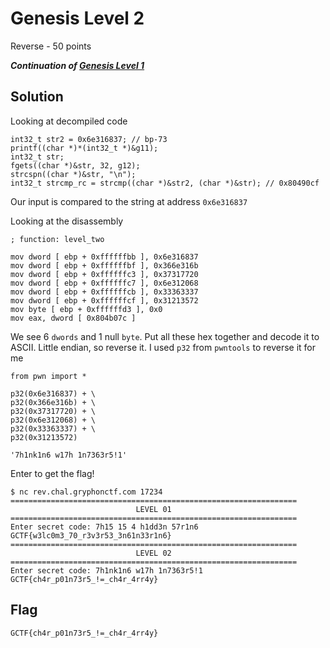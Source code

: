 # Genesis Level 2
Reverse - 50 points

***Continuation of [Genesis Level 1](../Genesis_Level_1)***

## Solution

Looking at decompiled code

    int32_t str2 = 0x6e316837; // bp-73
    printf((char *)*(int32_t *)&g11);
    int32_t str;
    fgets((char *)&str, 32, g12);
    strcspn((char *)&str, "\n");
    int32_t strcmp_rc = strcmp((char *)&str2, (char *)&str); // 0x80490cf

Our input is compared to the string at address `0x6e316837`

Looking at the disassembly

	; function: level_two

	mov dword [ ebp + 0xffffffbb ], 0x6e316837
	mov dword [ ebp + 0xffffffbf ], 0x366e316b
	mov dword [ ebp + 0xffffffc3 ], 0x37317720
	mov dword [ ebp + 0xffffffc7 ], 0x6e312068
	mov dword [ ebp + 0xffffffcb ], 0x33363337
	mov dword [ ebp + 0xffffffcf ], 0x31213572
	mov byte [ ebp + 0xffffffd3 ], 0x0
	mov eax, dword [ 0x804b07c ]

We see 6 `dwords` and 1 null `byte`. Put all these hex together and decode it to ASCII.
Little endian, so reverse it. I used `p32` from `pwntools` to reverse it for me

	from pwn import *

	p32(0x6e316837) + \
	p32(0x366e316b) + \
	p32(0x37317720) + \
	p32(0x6e312068) + \
	p32(0x33363337) + \
	p32(0x31213572)

	'7h1nk1n6 w17h 1n7363r5!1'

Enter to get the flag!

	$ nc rev.chal.gryphonctf.com 17234
	================================================================
	                            LEVEL 01                              
	================================================================
	Enter secret code: 7h15 15 4 h1dd3n 57r1n6
	GCTF{w3lc0m3_70_r3v3r53_3n61n33r1n6}
	================================================================
	                            LEVEL 02                              
	================================================================
	Enter secret code: 7h1nk1n6 w17h 1n7363r5!1
	GCTF{ch4r_p01n73r5_!=_ch4r_4rr4y}

## Flag
`GCTF{ch4r_p01n73r5_!=_ch4r_4rr4y}`
